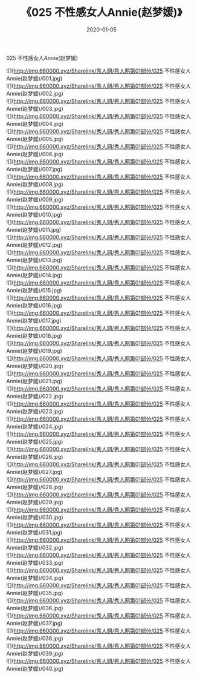 ﻿---
layout: post
title:  《025 不性感女人Annie(赵梦媛)》
date:   2020-01-05
img: http://img.660000.xyz/Sharelink/秀人网/秀人网第01部分/025 不性感女人Annie(赵梦媛)/000.jpg
categories: [美女, 清纯, 唯美]
---

025 不性感女人Annie(赵梦媛)

  ![](http://img.660000.xyz/Sharelink/秀人网/秀人网第01部分/025 不性感女人Annie(赵梦媛)/001.jpg) <br> ![](http://img.660000.xyz/Sharelink/秀人网/秀人网第01部分/025 不性感女人Annie(赵梦媛)/002.jpg) <br> ![](http://img.660000.xyz/Sharelink/秀人网/秀人网第01部分/025 不性感女人Annie(赵梦媛)/003.jpg) <br> ![](http://img.660000.xyz/Sharelink/秀人网/秀人网第01部分/025 不性感女人Annie(赵梦媛)/004.jpg) <br> ![](http://img.660000.xyz/Sharelink/秀人网/秀人网第01部分/025 不性感女人Annie(赵梦媛)/005.jpg) <br> ![](http://img.660000.xyz/Sharelink/秀人网/秀人网第01部分/025 不性感女人Annie(赵梦媛)/006.jpg) <br> ![](http://img.660000.xyz/Sharelink/秀人网/秀人网第01部分/025 不性感女人Annie(赵梦媛)/007.jpg) <br> ![](http://img.660000.xyz/Sharelink/秀人网/秀人网第01部分/025 不性感女人Annie(赵梦媛)/008.jpg) <br> ![](http://img.660000.xyz/Sharelink/秀人网/秀人网第01部分/025 不性感女人Annie(赵梦媛)/009.jpg) <br> ![](http://img.660000.xyz/Sharelink/秀人网/秀人网第01部分/025 不性感女人Annie(赵梦媛)/010.jpg) <br> ![](http://img.660000.xyz/Sharelink/秀人网/秀人网第01部分/025 不性感女人Annie(赵梦媛)/011.jpg) <br> ![](http://img.660000.xyz/Sharelink/秀人网/秀人网第01部分/025 不性感女人Annie(赵梦媛)/012.jpg) <br> ![](http://img.660000.xyz/Sharelink/秀人网/秀人网第01部分/025 不性感女人Annie(赵梦媛)/013.jpg) <br> ![](http://img.660000.xyz/Sharelink/秀人网/秀人网第01部分/025 不性感女人Annie(赵梦媛)/014.jpg) <br> ![](http://img.660000.xyz/Sharelink/秀人网/秀人网第01部分/025 不性感女人Annie(赵梦媛)/015.jpg) <br> ![](http://img.660000.xyz/Sharelink/秀人网/秀人网第01部分/025 不性感女人Annie(赵梦媛)/016.jpg) <br> ![](http://img.660000.xyz/Sharelink/秀人网/秀人网第01部分/025 不性感女人Annie(赵梦媛)/017.jpg) <br> ![](http://img.660000.xyz/Sharelink/秀人网/秀人网第01部分/025 不性感女人Annie(赵梦媛)/018.jpg) <br> ![](http://img.660000.xyz/Sharelink/秀人网/秀人网第01部分/025 不性感女人Annie(赵梦媛)/019.jpg) <br> ![](http://img.660000.xyz/Sharelink/秀人网/秀人网第01部分/025 不性感女人Annie(赵梦媛)/020.jpg) <br> ![](http://img.660000.xyz/Sharelink/秀人网/秀人网第01部分/025 不性感女人Annie(赵梦媛)/021.jpg) <br> ![](http://img.660000.xyz/Sharelink/秀人网/秀人网第01部分/025 不性感女人Annie(赵梦媛)/022.jpg) <br> ![](http://img.660000.xyz/Sharelink/秀人网/秀人网第01部分/025 不性感女人Annie(赵梦媛)/023.jpg) <br> ![](http://img.660000.xyz/Sharelink/秀人网/秀人网第01部分/025 不性感女人Annie(赵梦媛)/024.jpg) <br> ![](http://img.660000.xyz/Sharelink/秀人网/秀人网第01部分/025 不性感女人Annie(赵梦媛)/025.jpg) <br> ![](http://img.660000.xyz/Sharelink/秀人网/秀人网第01部分/025 不性感女人Annie(赵梦媛)/026.jpg) <br> ![](http://img.660000.xyz/Sharelink/秀人网/秀人网第01部分/025 不性感女人Annie(赵梦媛)/027.jpg) <br> ![](http://img.660000.xyz/Sharelink/秀人网/秀人网第01部分/025 不性感女人Annie(赵梦媛)/028.jpg) <br> ![](http://img.660000.xyz/Sharelink/秀人网/秀人网第01部分/025 不性感女人Annie(赵梦媛)/029.jpg) <br> ![](http://img.660000.xyz/Sharelink/秀人网/秀人网第01部分/025 不性感女人Annie(赵梦媛)/030.jpg) <br> ![](http://img.660000.xyz/Sharelink/秀人网/秀人网第01部分/025 不性感女人Annie(赵梦媛)/031.jpg) <br> ![](http://img.660000.xyz/Sharelink/秀人网/秀人网第01部分/025 不性感女人Annie(赵梦媛)/032.jpg) <br> ![](http://img.660000.xyz/Sharelink/秀人网/秀人网第01部分/025 不性感女人Annie(赵梦媛)/033.jpg) <br> ![](http://img.660000.xyz/Sharelink/秀人网/秀人网第01部分/025 不性感女人Annie(赵梦媛)/034.jpg) <br> ![](http://img.660000.xyz/Sharelink/秀人网/秀人网第01部分/025 不性感女人Annie(赵梦媛)/035.jpg) <br> ![](http://img.660000.xyz/Sharelink/秀人网/秀人网第01部分/025 不性感女人Annie(赵梦媛)/036.jpg) <br> ![](http://img.660000.xyz/Sharelink/秀人网/秀人网第01部分/025 不性感女人Annie(赵梦媛)/037.jpg) <br> ![](http://img.660000.xyz/Sharelink/秀人网/秀人网第01部分/025 不性感女人Annie(赵梦媛)/038.jpg) <br> ![](http://img.660000.xyz/Sharelink/秀人网/秀人网第01部分/025 不性感女人Annie(赵梦媛)/039.jpg) <br> ![](http://img.660000.xyz/Sharelink/秀人网/秀人网第01部分/025 不性感女人Annie(赵梦媛)/040.jpg) <br>